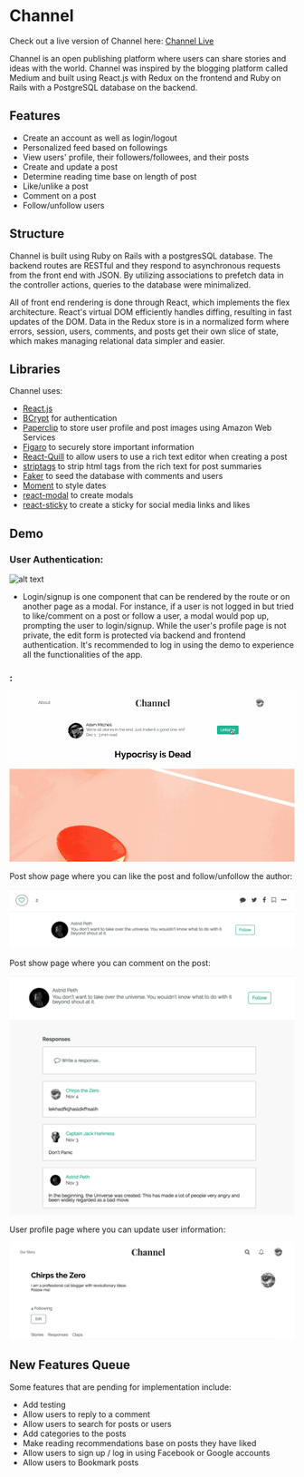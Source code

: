 # Channel

Check out a live version of Channel here: [Channel Live](https://channeling.herokuapp.com/#/)

Channel is an open publishing platform where users can share stories and ideas with the world. Channel was inspired by the blogging platform called Medium and built using React.js with Redux on the frontend and Ruby on Rails with a PostgreSQL database on the backend.

## Features

* Create an account as well as login/logout
* Personalized feed based on followings
* View users' profile, their followers/followees, and their posts
* Create and update a post
* Determine reading time base on length of post
* Like/unlike a post
* Comment on a post
* Follow/unfollow users

## Structure

Channel is built using Ruby on Rails with a postgresSQL database. The backend routes are RESTful and they respond to asynchronous requests from the front end with JSON. By utilizing associations to prefetch data in the controller actions, queries to the database were minimalized.

All of front end rendering is done through React, which implements the flex architecture. React's virtual DOM efficiently handles diffing, resulting in fast updates of the DOM. Data in the Redux store is in a normalized form where errors, session, users, comments, and posts get their own slice of state, which makes managing relational data simpler and easier.

## Libraries

Channel uses:

* [React.js](https://reactjs.org/)
* [BCrypt](https://github.com/codahale/bcrypt-ruby) for authentication
* [Paperclip](https://github.com/thoughtbot/paperclip) to store user profile and post images using Amazon Web Services
* [Figaro](https://github.com/laserlemon/figaro) to securely store important information
* [React-Quill](https://github.com/zenoamaro/react-quill) to allow users to use a rich text editor when creating a post
* [striptags](https://github.com/ericnorris/striptags) to strip html tags from the rich text for post summaries
* [Faker](https://github.com/stympy/faker) to seed the database with comments and users
* [Moment](https://momentjs.com/) to style dates
* [react-modal](https://github.com/reactjs/react-modal) to create modals
* [react-sticky](https://github.com/captivationsoftware/react-sticky) to create a sticky for social media links and likes

## Demo

### User Authentication:

![alt text](app/assets/images/channel_login.gif)
* Login/signup is one component that can be rendered by the route or on another page as a modal. For instance, if a user is not logged in but tried to like/comment on a post or follow a user, a modal would pop up, prompting the user to login/signup. While the user's profile page is not private, the edit form is protected via backend and frontend authentication. It's recommended to log in using the demo to experience all the functionalities of the app.

### :

![alt text](app/assets/images/channel_follow.gif)


Post show page where you can like the post and follow/unfollow the author:

![Post show page where you can like the post and follow/unfollow the author](app/assets/images/like_and_follow.png)


Post show page where you can comment on the post:

![Post show page where you can comment on the post](app/assets/images/comments.png)


User profile page where you can update user information:

![Update user profile](app/assets/images/user_profile.png)

## New Features Queue

Some features that are pending for implementation include:
* Add testing
* Allow users to reply to a comment
* Allow users to search for posts or users
* Add categories to the posts
* Make reading recommendations base on posts they have liked
* Allow users to sign up / log in using Facebook or Google accounts
* Allow users to Bookmark posts
